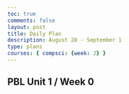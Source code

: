 ```yaml
---
toc: true
comments: false
layout: post
title: Daily Plan 
description: August 28 - September 1
type: plans
courses: { compsci: {week: 2} }
---
```


## PBL Unit 1 / Week 0






